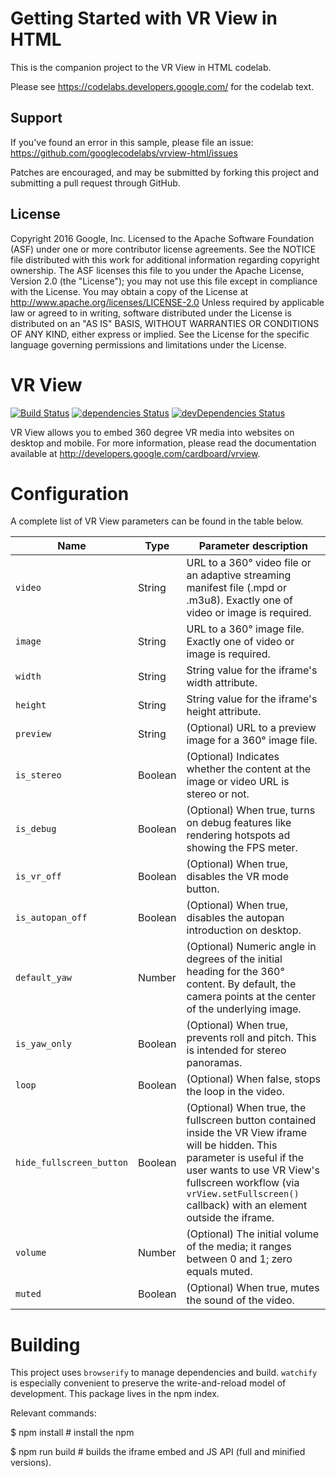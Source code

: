 Getting Started with VR View in HTML 
============================================

This is the companion project to the VR View in HTML codelab.

Please see https://codelabs.developers.google.com/ for the codelab text.

Support
-------
 If you've found an error in this sample, please file an issue:
https://github.com/googlecodelabs/vrview-html/issues

Patches are encouraged, and may be submitted by forking this project and
submitting a pull request through GitHub.

License
-------
Copyright 2016 Google, Inc.
Licensed to the Apache Software Foundation (ASF) under one or more contributor
license agreements.  See the NOTICE file distributed with this work for
additional information regarding copyright ownership.  The ASF licenses this
file to you under the Apache License, Version 2.0 (the "License"); you may not
use this file except in compliance with the License.  You may obtain a copy of
the License at
  http://www.apache.org/licenses/LICENSE-2.0
Unless required by applicable law or agreed to in writing, software
distributed under the License is distributed on an "AS IS" BASIS, WITHOUT
WARRANTIES OR CONDITIONS OF ANY KIND, either express or implied.  See the
License for the specific language governing permissions and limitations under
the License.

# VR View

[![Build Status](https://travis-ci.org/googlevr/vrview.svg?branch=master)](https://travis-ci.org/googlevr/vrview)
[![dependencies Status](https://david-dm.org/googlevr/vrview/status.svg)](https://david-dm.org/googlevr/vrview)
[![devDependencies Status](https://david-dm.org/googlevr/vrview/dev-status.svg)](https://david-dm.org/googlevr/vrview?type=dev)

VR View allows you to embed 360 degree VR media into websites on desktop and
mobile. For more information, please read the documentation available at
<http://developers.google.com/cardboard/vrview>.

# Configuration

A complete list of VR View parameters can be found in the table below.

Name | Type | Parameter description
---- | ---- | ---------------------
`video` | String | URL to a 360° video file or an adaptive streaming manifest file (.mpd or .m3u8). Exactly one of video or image is required.
`image` | String | URL to a 360° image file. Exactly one of video or image is required.
`width` | String | String value for the iframe's width attribute.
`height` | String | String value for the iframe's height attribute.
`preview` | String | (Optional) URL to a preview image for a 360° image file.
`is_stereo` | Boolean | (Optional) Indicates whether the content at the image or video URL is stereo or not.
`is_debug` | Boolean | (Optional) When true, turns on debug features like rendering hotspots ad showing the FPS meter.
`is_vr_off` | Boolean | (Optional) When true, disables the VR mode button.
`is_autopan_off` | Boolean | (Optional) When true, disables the autopan introduction on desktop.
`default_yaw` | Number | (Optional) Numeric angle in degrees of the initial heading for the 360° content. By default, the camera points at the center of the underlying image.
`is_yaw_only` | Boolean | (Optional) When true, prevents roll and pitch. This is intended for stereo panoramas.
`loop` | Boolean | (Optional) When false, stops the loop in the video.
`hide_fullscreen_button` | Boolean | (Optional) When true, the fullscreen button contained inside the VR View iframe will be hidden. This parameter is useful if the user wants to use VR View's fullscreen workflow (via `vrView.setFullscreen()` callback) with an element outside the iframe. 
`volume` | Number | (Optional) The initial volume of the media; it ranges between 0 and 1; zero equals muted.
`muted` | Boolean | (Optional) When true, mutes the sound of the video.

# Building

This project uses `browserify` to manage dependencies and build. `watchify` is
especially convenient to preserve the write-and-reload model of development.
This package lives in the npm index.

Relevant commands:

$ npm install # install the npm

$ npm run build # builds the iframe embed and JS API (full and minified versions).
